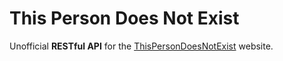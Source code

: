 # This Person Does Not Exist

Unofficial __RESTful API__ for the [ThisPersonDoesNotExist](https://thispersondoesnotexist.com/) website.
